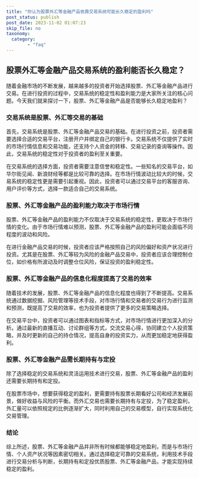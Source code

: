 ```yaml
---
title: "你认为股票外汇等金融产品依靠交易系统可能长久稳定的盈利吗"
post_status: publish
post_date: 2023-11-02 01:07:23
skip_file: no
taxonomy:
  category:
        - "faq"
---
```


## 股票外汇等金融产品交易系统的盈利能否长久稳定？

随着金融市场的不断发展，越来越多的投资者开始选择股票、外汇等金融产品进行交易。在进行投资的过程中，交易系统的稳定性和盈利能力是大家所关注的核心问题。今天我们就来探讨一下，股票、外汇等金融产品是否能够长久稳定地盈利？

### 交易系统是股票、外汇等交易的基础

首先，交易系统是股票、外汇等金融产品交易的基础。在进行投资之前，投资者需要选择合适的交易平台，注册开户并绑定自己的银行卡。交易系统不仅提供了实时的市场行情信息和交易功能，还支持个人资金的转移、交易记录的查询等操作。因此，交易系统的稳定性对于投资者的盈利至关重要。

在交易系统的选择方面，投资者需要注意信誉和稳定性。一些知名的交易平台，如华尔街见闻、新浪财经等都是比较可靠的选择。在市场行情波动比较大的时候，交易系统的稳定性更是需要引起重视。因此，投资者可以通过交易平台的客服咨询、用户评价等方式，选择一款适合自己的交易系统。

### 股票、外汇等金融产品的盈利能力取决于市场行情

股票、外汇等金融产品的盈利能力不仅取决于交易系统的稳定性，更取决于市场行情的变化。由于市场行情难以预测，股票、外汇等金融产品的盈利可能会面临不同程度的波动和风险。

在进行金融产品交易的时候，投资者应该严格按照自己的风险偏好和资产状况进行投资。尤其是在股票、外汇等较为风险的金融产品交易中，投资者应该合理控制仓位，如价格有所波动及时调整仓位风险，保证投资的盈利稳定性。

### 股票、外汇等金融产品的信息化程度提高了交易的效率

随着技术的发展，股票、外汇等金融产品的信息化程度也得到了不断提高。交易系统通过数据挖掘、风险管理等技术手段，对市场行情和交易者的交易行为进行监测和预测，既提高了交易的效率，也为投资者提供了更多的交易策略选择。

在交易平台中，投资者可以通过图表和指标等方式，对市场行情进行更加深入的分析。通过最新的直播互动、讨论群组等方式，交流交易心得，协同建立个人投资策略，并及时更新的自己的持仓情况，提高自身的投资实力，从而更加稳定地获得盈利。

### 股票、外汇等金融产品需长期持有与定投

除了选择稳定的交易系统和灵活运用技术进行交易，股票、外汇等金融产品的盈利还需要长期持有和定投。

在股票市场中，想要获得稳定的盈利，更需要持有股票长期看好公司和经济发展前景，做好收益与风险的平衡。而外汇交易也需要长期持有与定投，为了稳定盈利，外汇量可以依照规定的比例逐渐扩大，同时利用自己的交易模型，自行实现系统化交易管理。

### 结论

综上所述，股票、外汇等金融产品并非所有时候都能够稳定地盈利，而是与市场行情、个人资产状况等因素密切相关。通过选择稳定可靠的交易系统，利用技术手段进行交易分析与判断，长期持有和定投优质股票、外汇等金融产品，才能实现持续稳定的盈利。
